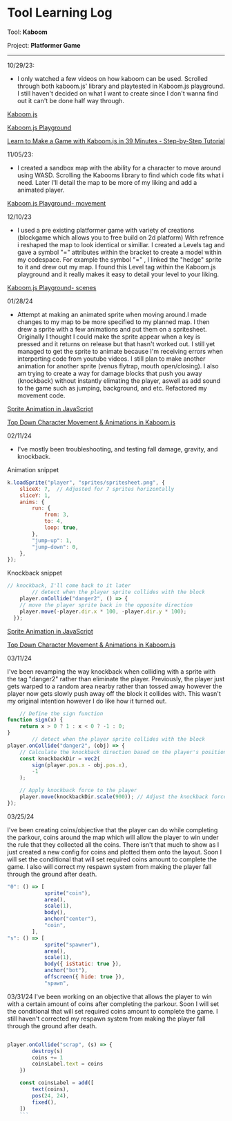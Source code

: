 # Tool Learning Log

Tool: **Kaboom**

Project: **Platformer Game**

---

10/29/23:
* I only watched a few videos on how kaboom can be used. Scrolled through both kaboom.js' library and playtested in Kaboom.js playground. I still haven't decided on what I want to create since I don't wanna find out it can't be done half way through.

[Kaboom.js](https://kaboomjs.com/)

[Kaboom.js Playground](https://kaboomjs.com/play?example=movement)

[Learn to Make a Game with Kaboom.js in 39 Minutes - Step-by-Step Tutorial](https://www.youtube.com/watch?v=hgReGsh5xVU)

11/05/23:
* I created a sandbox map with the ability for a character to move around using WASD. Scrolling the Kabooms library to find which code fits what i need. Later I'll detail the map to be more of my liking and add a animated player.

[Kaboom.js Playground- movement](https://kaboomjs.com/play?example=movement)

12/10/23
* I used a pre existing platformer game with variety of creations (blockgame which allows you to free build on 2d platform) With refrence i reshaped the map to look identical or simillar. I created a Levels tag and gave a symbol "=" attributes within the bracket to create a model within my codespace. For example the symbol "=" , I linked the "hedge" sprite to it and drew out my map. I found this Level tag within the Kaboom.js playground and it really makes it easy to detail your level to your liking.

[Kaboom.js Playground- scenes](https://kaboomjs.com/play?example=scenes)


01/28/24
* Attempt at making an animated sprite when moving around.I made changes to my map to be more specified to my planned map. I then drew a sprite with a few animations and put them on a spritesheet. Originally I thought I could make the sprite appear when a key is pressed and it returns on release but that hasn't worked out. I still yet managed to get the sprite to animate because I'm receiving errors when interperting code from youtube videos. I still plan to make another animation for another sprite (venus flytrap, mouth open/closing). I also am trying to create a way for damage blocks that push you away (knockback) without instantly elimating the player, aswell as add sound to the game such as jumping, background, and etc. Refactored my movement code.

[Sprite Animation in JavaScript](https://www.youtube.com/watch?v=CY0HE277IBM)

[Top Down Character Movement & Animations in Kaboom.js](https://www.youtube.com/watch?v=n-q0pKGhxyw)

02/11/24
*  I've mostly been troubleshooting, and testing fall damage, gravity, and knockback.



Animation snippet
```javascript
k.loadSprite("player", "sprites/spritesheet.png", {
    sliceX: 7,  // Adjusted for 7 sprites horizontally
    sliceY: 1,
    anims: {
        run: {
            from: 3,
            to: 4,
            loop: true,
        },
        "jump-up": 1,
        "jump-down": 0,
    },
});
```
Knockback snippet
```javascript
// knockback, I'll come back to it later
		// detect when the player sprite collides with the block
	player.onCollide("danger2", () => {
	// move the player sprite back in the opposite direction
	player.move(-player.dir.x * 100, -player.dir.y * 100);
  });
```

[Sprite Animation in JavaScript](https://www.youtube.com/watch?v=CY0HE277IBM)

[Top Down Character Movement & Animations in Kaboom.js](https://www.youtube.com/watch?v=n-q0pKGhxyw)


03/11/24

I've been revamping the way knockback when colliding with a sprite with the tag "danger2" rather than eliminate the player. Previously, the player just gets warped to a random area nearby rather than tossed away however the player now gets slowly push away off the block it collides with. This wasn't my original intention however I do like how it turned out.

```javascript
	// Define the sign function
function sign(x) {
    return x > 0 ? 1 : x < 0 ? -1 : 0;
}
		// detect when the player sprite collides with the block
player.onCollide("danger2", (obj) => {
    // Calculate the knockback direction based on the player's position relative to the danger object
    const knockbackDir = vec2(
        sign(player.pos.x - obj.pos.x),
        -1
    );

    // Apply knockback force to the player
    player.move(knockbackDir.scale(900)); // Adjust the knockback force as needed
});

```
03/25/24

I've been creating coins/objective that the player can do while completing the parkour, coins around the map which will allow the player to win under the rule that they collected all the coins. There isn't that much to show as I just created a new config for coins and plotted them onto the layout. Soon I will set the conditional that will set required coins amount to complete the game. I also will correct my respawn system from making the player fall through the ground after death.

```javascript
"0": () => [
			sprite("coin"),
			area(),
			scale(1),
			body(),
			anchor("center"),
			"coin",
		],
"s": () => [
			sprite("spawner"),
			area(),
			scale(1),
			body({ isStatic: true }),
			anchor("bot"),
			offscreen({ hide: true }),
			"spawn",
```
03/31/24
I've been working on an objective that allows the player to win with a certain amount of coins after completing the parkour. Soon I will set the conditional that will set required coins amount to complete the game. I still haven't corrected my respawn system from making the player fall through the ground after death.

```javascript

player.onCollide("scrap", (s) => {
		destroy(s)
		coins += 1
		coinsLabel.text = coins
	})

	const coinsLabel = add([
		text(coins),
		pos(24, 24),
		fixed(),
	])
    ```
